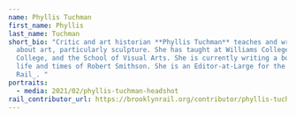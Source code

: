 ```yaml
---
name: Phyllis Tuchman
first_name: Phyllis
last_name: Tuchman
short_bio: "Critic and art historian **Phyllis Tuchman** teaches and writes
  about art, particularly sculpture. She has taught at Williams College, Hunter
  College, and the School of Visual Arts. She is currently writing a book on the
  life and times of Robert Smithson. She is an Editor-at-Large for the _Brooklyn
  Rail_. "
portraits:
  - media: 2021/02/phyllis-tuchman-headshot
rail_contributor_url: https://brooklynrail.org/contributor/phyllis-tuchman
---
```

